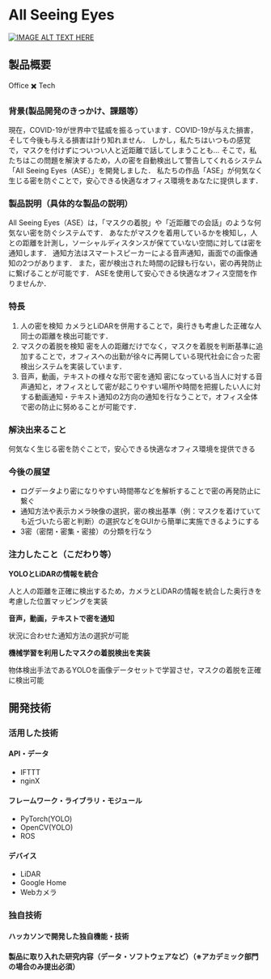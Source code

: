 # All Seeing Eyes
[![IMAGE ALT TEXT HERE](https://user-images.githubusercontent.com/43030659/98431275-2eda4700-20f7-11eb-9522-e90acb4c7a76.png)](https://youtu.be/4WLuuCLAYCY)
## 製品概要
Office ✖️ Tech
### 背景(製品開発のきっかけ、課題等）
現在，COVID-19が世界中で猛威を振るっています．COVID-19が与えた損害，そして今後も与える損害は計り知れません．
しかし，私たちはいつもの感覚で，マスクを付けずについつい人と近距離で話してしまうことも...
そこで，私たちはこの問題を解決するため，人の密を自動検出して警告してくれるシステム「All Seeing Eyes（ASE）」を開発しました．
私たちの作品「ASE」が何気なく生じる密を防ぐことで，安心できる快適なオフィス環境をあなたに提供します．

### 製品説明（具体的な製品の説明）
All Seeing Eyes（ASE）は，「マスクの着脱」や「近距離での会話」のような何気ない密を防ぐシステムです．
あなたがマスクを着用しているかを検知し，人との距離を計測し，ソーシャルディスタンスが保てていない空間に対しては密を通知します．
通知方法はスマートスピーカーによる音声通知，画面での画像通知の2つがあります．
また，密が検出された時間の記録も行ない，密の再発防止に繋げることが可能です．
ASEを使用して安心できる快適なオフィス空間を作りませんか．

### 特長
1. 人の密を検知
カメラとLiDARを併用することで，奥行きも考慮した正確な人同士の距離を検出可能です．
2. マスクの着脱を検知
密を人の距離だけでなく，マスクを着脱を判断基準に追加することで，オフィスへの出勤が徐々に再開している現代社会に合った密検出システムを実装しています．
3. 音声，動画，テキストの様々な形で密を通知
密になっている当人に対する音声通知と，オフィスとして密が起こりやすい場所や時間を把握したい人に対する動画通知・テキスト通知の2方向の通知を行なうことで，オフィス全体で密の防止に努めることが可能です．

### 解決出来ること
何気なく生じる密を防ぐことで，安心できる快適なオフィス環境を提供できる

### 今後の展望
* ログデータより密になりやすい時間帯などを解析することで密の再発防止に繋ぐ
* 通知方法や表示カメラ映像の選択，密の検出基準（例：マスクを着けていても近づいたら密と判断）の選択などをGUIから簡単に実施できるようにする
* 3密（密閉・密集・密接）の分類を行なう

### 注力したこと（こだわり等）
**YOLOとLiDARの情報を統合**

人と人の距離を正確に検出するため，カメラとLiDARの情報を統合した奥行きを考慮した位置マッピングを実装

**音声，動画，テキストで密を通知**

状況に合わせた通知方法の選択が可能

**機械学習を利用したマスクの着脱検出を実装**

物体検出手法であるYOLOを画像データセットで学習させ，マスクの着脱を正確に検出可能

## 開発技術
### 活用した技術
#### API・データ
* IFTTT
* nginX
#### フレームワーク・ライブラリ・モジュール
* PyTorch(YOLO)
* OpenCV(YOLO)
* ROS
#### デバイス
* LiDAR
* Google Home
* Webカメラ
### 独自技術
#### ハッカソンで開発した独自機能・技術
#### 製品に取り入れた研究内容（データ・ソフトウェアなど）（※アカデミック部門の場合のみ提出必須）
